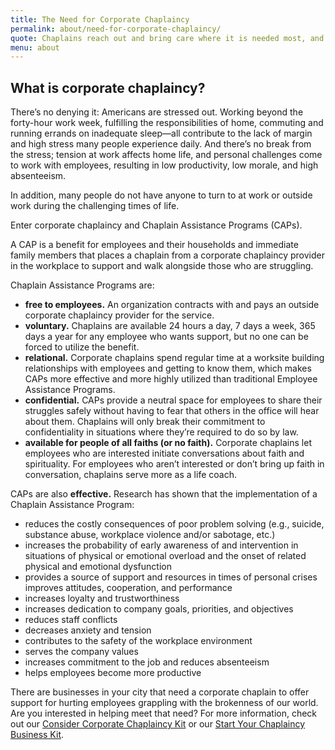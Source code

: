 ```yaml
---
title: The Need for Corporate Chaplaincy
permalink: about/need-for-corporate-chaplaincy/
quote: Chaplains reach out and bring care where it is needed most, and where it can make a meaningful difference.
menu: about
---
```

## What is corporate chaplaincy?

There&#8217;s no denying it: Americans are stressed out. Working beyond the forty-hour work week, fulfilling the responsibilities of home, commuting and running errands on inadequate sleep—all contribute to the lack of margin and high stress many people experience daily. And there&#8217;s no break from the stress; tension at work affects home life, and personal challenges come to work with employees, resulting in low productivity, low morale, and high absenteeism.

In addition, many people do not have anyone to turn to at work or outside work during the challenging times of life. 

Enter corporate chaplaincy and Chaplain Assistance Programs (CAPs).

A CAP is a benefit for employees and their households and immediate family members that places a chaplain from a corporate chaplaincy provider in the workplace to support and walk alongside those who are struggling. 

Chaplain Assistance Programs are:

* **free to employees.** An organization contracts with and pays an outside corporate chaplaincy provider for the service.
* **voluntary.** Chaplains are available 24 hours a day, 7 days a week, 365 days a year for any employee who wants support, but no one can be forced to utilize the benefit.
* **relational.** Corporate chaplains spend regular time at a worksite building relationships with employees and getting to know them, which makes CAPs more effective and more highly utilized than traditional Employee Assistance Programs.
* **confidential.** CAPs provide a neutral space for employees to share their struggles safely without having to fear that others in the office will hear about them. Chaplains will only break their commitment to confidentiality in situations where they’re required to do so by law.
* **available for people of all faiths (or no faith).** Corporate chaplains let employees who are interested initiate conversations about faith and spirituality. For employees who aren’t interested or don’t bring up faith in conversation, chaplains serve more as a life coach.

CAPs are also **effective.** Research has shown that the implementation of a Chaplain Assistance Program:

* reduces the costly consequences of poor problem solving (e.g., suicide, substance abuse, workplace violence and/or sabotage, etc.)
* increases the probability of early awareness of and intervention in situations of physical or emotional overload and the onset of related physical and emotional dysfunction
* provides a source of support and resources in times of personal crises
improves attitudes, cooperation, and performance
* increases loyalty and trustworthiness
* increases dedication to company goals, priorities, and objectives
* reduces staff conflicts
* decreases anxiety and tension
* contributes to the safety of the workplace environment
* serves the company values
* increases commitment to the job and reduces absenteeism
* helps employees become more productive

There are businesses in your city that need a corporate chaplain to offer support for hurting employees grappling with the brokenness of our world. Are you interested in helping meet that need? For more information, check out our [Consider Corporate Chaplaincy Kit](www.corpchaps.com/get-started/consider-corporate-chaplaincy/) or our [Start Your Chaplaincy Business Kit](www.corpchaps.com/get-started/start-your-corporate-chaplaincy-business/).

